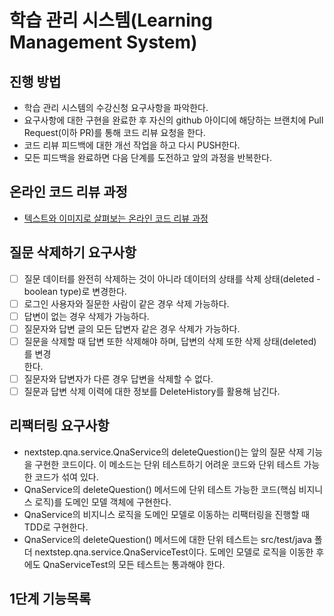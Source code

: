 # 학습 관리 시스템(Learning Management System)  
## 진행 방법  
* 학습 관리 시스템의 수강신청 요구사항을 파악한다.  
* 요구사항에 대한 구현을 완료한 후 자신의 github 아이디에 해당하는 브랜치에 Pull Request(이하 PR)를 통해 코드 리뷰 요청을 한다.  
* 코드 리뷰 피드백에 대한 개선 작업을 하고 다시 PUSH한다.  
* 모든 피드백을 완료하면 다음 단계를 도전하고 앞의 과정을 반복한다.  
  
## 온라인 코드 리뷰 과정  
* [텍스트와 이미지로 살펴보는 온라인 코드 리뷰 과정](https://github.com/next-step/nextstep-docs/tree/master/codereview)  
  
## 질문 삭제하기 요구사항  
- [ ] 질문 데이터를 완전히 삭제하는 것이 아니라 데이터의 상태를 삭제 상태(deleted - boolean type)로 변경한다.  
- [ ] 로그인 사용자와 질문한 사람이 같은 경우 삭제 가능하다.  
- [ ] 답변이 없는 경우 삭제가 가능하다.  
- [ ] 질문자와 답변 글의 모든 답변자 같은 경우 삭제가 가능하다.  
- [ ] 질문을 삭제할 때 답변 또한 삭제해야 하며, 답변의 삭제 또한 삭제 상태(deleted)를 변경    
  한다.  
- [ ] 질문자와 답변자가 다른 경우 답변을 삭제할 수 없다.  
- [ ] 질문과 답변 삭제 이력에 대한 정보를 DeleteHistory를 활용해 남긴다.  
  
## 리팩터링 요구사항  
- nextstep.qna.service.QnaService의 deleteQuestion()는 앞의 질문 삭제 기능을 구현한 코드이다. 이 메소드는 단위 테스트하기 어려운 코드와 단위 테스트 가능한 코드가 섞여 있다.  
- QnaService의 deleteQuestion() 메서드에 단위 테스트 가능한 코드(핵심 비지니스 로직)를 도메인 모델 객체에 구현한다.  
- QnaService의 비지니스 로직을 도메인 모델로 이동하는 리팩터링을 진행할 때 TDD로 구현한다.  
- QnaService의 deleteQuestion() 메서드에 대한 단위 테스트는 src/test/java 폴더 nextstep.qna.service.QnaServiceTest이다. 도메인 모델로 로직을 이동한 후에도 QnaServiceTest의 모든 테스트는 통과해야 한다.  
  
  
## 1단계 기능목록